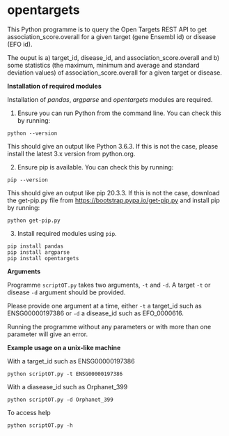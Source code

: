 # opentargets
This Python programme is to query the Open Targets REST API to get association_score.overall for a given target (gene Ensembl id) or disease (EFO id).

The ouput is a) target_id, disease_id, and association_score.overall and b) some statistics (the maximum, minimum and average and standard deviation values) of association_score.overall for a given target or disease.


**Installation of required modules**

Installation of *pandas*, *argparse* and *opentargets* modules are required.

1) Ensure you can run Python from the command line. You can check this by running:
```
python --version
```
This should give an output like Python 3.6.3. If this is not the case, please install the latest 3.x version from python.org.

2) Ensure pip is available. You can check this by running:
```
pip --version
```
This should give an output like pip 20.3.3. If this is not the case, download the get-pip.py file from https://bootstrap.pypa.io/get-pip.py and install pip by running:
```
python get-pip.py
```
3) Install required modules using `pip`.
```
pip install pandas
pip install argparse
pip install opentargets
```

**Arguments**

Programme `scriptOT.py` takes two arguments, `-t` and `-d`. A target `-t` or disease `-d` argument should be provided.

Please provide one argument at a time, either `-t` a target_id such as ENSG00000197386 or `-d` a disease_id such as EFO_0000616.

Running the programme without any parameters or with more than one parameter will give an error.


**Example usage on a unix-like machine**

With a target_id such as ENSG00000197386
```
python scriptOT.py -t ENSG00000197386
```
With a diasease_id such as Orphanet_399
```
python scriptOT.py -d Orphanet_399
```
To access help
```
python scriptOT.py -h
```
